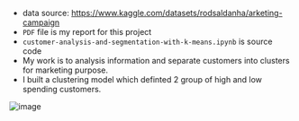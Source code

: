 * data source: https://www.kaggle.com/datasets/rodsaldanha/arketing-campaign
* `PDF` file is my report for this project
* `customer-analysis-and-segmentation-with-k-means.ipynb` is source code
* My work is to analysis information and separate customers into clusters for marketing purpose.
* I built a clustering model which definted 2 group of high and low spending customers.

![image](https://github.com/DuyAccel/PTNDM_SGU/assets/84909478/06f3daf3-f605-4d0e-9820-e5ff3f62113b)
